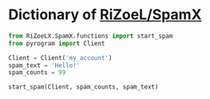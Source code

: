 # Dictionary of [RiZoeL/SpamX](GitHub.com/RiZoeLX/SpamX)

``` python
from RiZoeLX.SpamX.functions import start_spam
from pyrogram import Client 

Client = Client('my_account')
spam_text = 'Hello!'
spam_counts = 99

start_spam(Client, spam_counts, spam_text)
```

